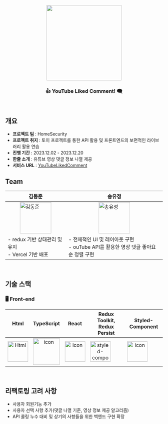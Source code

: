 <div align="center">
  <img src="https://github.com/HomeSecurityTeam/Youtube-Liked-Comment/assets/130089426/86feca5b-e98b-4d7b-ae62-d7d68eddd0a6" width="240">
</div>
<main align="center">
    <h3 align="center">👍 YouTube Liked Comment! 🗨️</h3> 
</main>
<br />


## 개요
* **프로젝트 팀** : HomeSecurity
* **프로젝트 취지** : 토이 프로젝트를 통한 API 활용 및 프론트엔드의 보편적인 라이브러리 활용 연습
* **진행 기간** : 2023.12.02 - 2023.12.20
* **한줄 소개** : 유튜브 영상 댓글 정보 나열 제공
* **서비스 URL** : [YouTubeLikedComment](https://youtube-liked-comment.vercel.app/)

## Team

| 김동준 | 송유정 |
| ------------ | ------------- |
| <div style="display: flex; justify-content: center; align-items: center;"><img alt="김동준" src="https://static.wikia.nocookie.net/marvelkoreafan/images/2/23/Thor.jpg/revision/latest/scale-to-width-down/900?cb=20150711065518&path-prefix=ko" height="100" width="100" style="display: block;"></div> | <div style="display: flex; justify-content: center; align-items: center;"><img alt="송유정" src="https://m.12inch.co.kr/web/product/big/201903/76e77ee78ee4288fc890f68ae29ba977.jpg" height="100" width="100" style="display: block;"></div> |
| - redux 기반 상태관리 및 유지 <br /> - Vercel 기반 배포 | - 전체적인 UI 및 레이아웃 구현 <br /> - ouTube API를 활용한 영상 댓글 좋아요 순 정렬 구현  |

<br />

## 기술 스택

### <span> 🖥 **Front-end** </span>
| Html | TypeScript | React | Redux Toolkit, Redux Persist | Styled-Component |
| :---: | :---: | :---: | :---: | :---: |
| <img alt="Html" src ="https://upload.wikimedia.org/wikipedia/commons/6/61/HTML5_logo_and_wordmark.svg" width="65" height="65" /> | <div style="display: flex; align-items: flex-start;"><img src="https://techstack-generator.vercel.app/ts-icon.svg" alt="icon" width="85" height="85" /></div> | <div style="display: flex; align-items: flex-start;"><img src="https://techstack-generator.vercel.app/react-icon.svg" alt="icon" width="65" height="65" /></div> | <div style="display: flex; align-items: flex-start;"><img src="https://techstack-generator.vercel.app/redux-icon.svg" alt="styled-components icon" width="65" height="65" /></div> | <div style="display: flex; align-items: flex-start;"><img src="https://i.ibb.co/ydkG6cv/img.png" alt="icon" width="65" height="65" /></div> |

<br />

## 리팩토링 고려 사항

- 사용자 회원기능 추가
- 사용자 선택 사항 추가(댓글 나열 기준, 영상 정보 제공 알고리즘)
- API 콜링 누수 대비 및 상기의 사항들을 위한 백엔드 구현 확장

